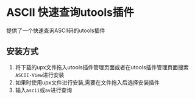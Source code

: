 # ASCII 快速查询utools插件 

提供了一个快速查询ASCII码的utools插件

## 安装方式
1. 将下载的upx文件拖入utools插件管理页面或者在utools插件管理页面搜索`ASCII-View`进行安装
2. 如果时使用upx文件进行安装,需要在文件拖入后选择安装插件
3. 输入`ascii`或`av`进行查询
